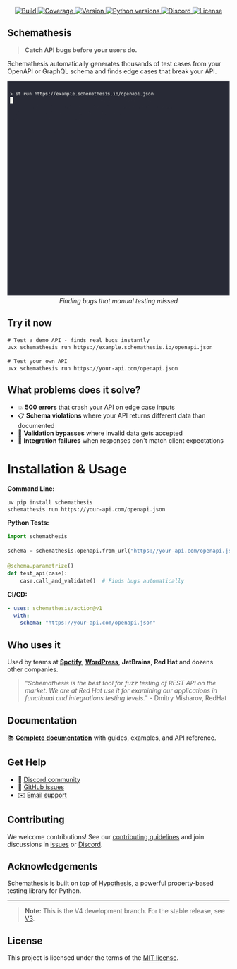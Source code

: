 <p align="center">
    <a href="https://github.com/schemathesis/schemathesis/actions" target="_blank">
        <img src="https://github.com/schemathesis/schemathesis/actions/workflows/build.yml/badge.svg" alt="Build">
    </a>
    <a href="https://codecov.io/gh/schemathesis/schemathesis/branch/master" target="_blank">
        <img src="https://codecov.io/gh/schemathesis/schemathesis/branch/master/graph/badge.svg" alt="Coverage">
    </a>
    <a href="https://pypi.org/project/schemathesis/" target="_blank">
        <img src="https://img.shields.io/pypi/v/schemathesis.svg" alt="Version">
    </a>
    <a href="https://pypi.org/project/schemathesis/" target="_blank">
        <img src="https://img.shields.io/pypi/pyversions/schemathesis.svg" alt="Python versions">
    </a>
    <a href="https://discord.gg/R9ASRAmHnA" target="_blank">
        <img src="https://img.shields.io/discord/938139740912369755" alt="Discord">
    </a>
    <a href="https://opensource.org/licenses/MIT" target="_blank">
        <img src="https://img.shields.io/pypi/l/schemathesis.svg" alt="License">
    </a>
</p>

## Schemathesis

> **Catch API bugs before your users do.** 

Schemathesis automatically generates thousands of test cases from your OpenAPI or GraphQL schema and finds edge cases that break your API.

<p align="center">
  <img src="https://raw.githubusercontent.com/schemathesis/schemathesis/master/img/demo.gif" alt="Schemathesis automatically finding a server error"/>
  <br>
  <i>Finding bugs that manual testing missed</i>
</p>

## Try it now

```console
# Test a demo API - finds real bugs instantly
uvx schemathesis run https://example.schemathesis.io/openapi.json

# Test your own API
uvx schemathesis run https://your-api.com/openapi.json
```


## What problems does it solve?

- 💥 **500 errors** that crash your API on edge case inputs
- 📋 **Schema violations** where your API returns different data than documented  
- 🚪 **Validation bypasses** where invalid data gets accepted
- 🔗 **Integration failures** when responses don't match client expectations

# Installation & Usage

**Command Line:**
```console
uv pip install schemathesis
schemathesis run https://your-api.com/openapi.json
```

**Python Tests:**
```python
import schemathesis

schema = schemathesis.openapi.from_url("https://your-api.com/openapi.json")

@schema.parametrize()
def test_api(case):
    case.call_and_validate()  # Finds bugs automatically
```

**CI/CD:**
```yaml
- uses: schemathesis/action@v1
  with:
    schema: "https://your-api.com/openapi.json"
```

## Who uses it

Used by teams at **[Spotify](https://github.com/backstage/backstage)**, **[WordPress](https://github.com/WordPress/openverse)**, **JetBrains**, **Red Hat** and dozens other companies.


> "_Schemathesis is the best tool for fuzz testing of REST API on the market. We are at Red Hat use it for examining our applications in functional and integrations testing levels._" - Dmitry Misharov, RedHat

## Documentation

📚 **[Complete documentation](https://schemathesis.readthedocs.io/)** with guides, examples, and API reference.

## Get Help

- 💬 [Discord community](https://discord.gg/R9ASRAmHnA)
- 🐛 [GitHub issues](https://github.com/schemathesis/schemathesis/issues)  
- ✉️ [Email support](mailto:support@schemathesis.io)

## Contributing

We welcome contributions! See our [contributing guidelines](CONTRIBUTING.rst) and join discussions in [issues](https://github.com/schemathesis/schemathesis/issues) or [Discord](https://discord.gg/R9ASRAmHnA).

## Acknowledgements

Schemathesis is built on top of <a href="https://hypothesis.works/" target="_blank">Hypothesis</a>, a powerful property-based testing library for Python.

---

> **Note:** This is the V4 development branch. For the stable release, see [V3](https://github.com/schemathesis/schemathesis/tree/v3).

## License

This project is licensed under the terms of the [MIT license](https://opensource.org/licenses/MIT).
